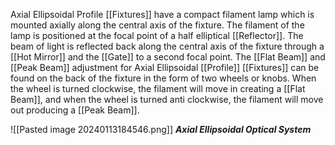 Axial Ellipsoidal Profile [[Fixtures]] have a compact filament lamp which is mounted axially along the central axis of the fixture. The filament of the lamp is positioned at the focal point of a half elliptical [[Reflector]]. The beam of light is reflected back along the central axis of the fixture through a [[Hot Mirror]] and the [[Gate]] to a second focal point. The [[Flat Beam]] and [[Peak Beam]] adjustment for Axial Ellipsoidal [[Profile]] [[Fixtures]] can be found on the back of the fixture in the form of two wheels or knobs. When the wheel is turned clockwise, the filament will move in creating a [[Flat Beam]], and when the wheel is turned anti clockwise, the filament will move out producing a [[Peak Beam]]. 

![[Pasted image 20240113184546.png]]
***Axial Ellipsoidal Optical System***

